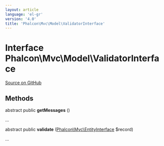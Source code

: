 ```yaml
---
layout: article
language: 'el-gr'
version: '4.0'
title: 'Phalcon\Mvc\Model\ValidatorInterface'
---
```


# Interface **Phalcon\Mvc\Model\ValidatorInterface**

<a href="https://github.com/phalcon/cphalcon/tree/v4.0.0/phalcon/mvc/model/validatorinterface.zep" class="btn btn-default btn-sm">Source on GitHub</a>

## Methods

abstract public **getMessages** ()

...

abstract public **validate** ([Phalcon\Mvc\EntityInterface](api/Phalcon_Mvc_EntityInterface) $record)

...